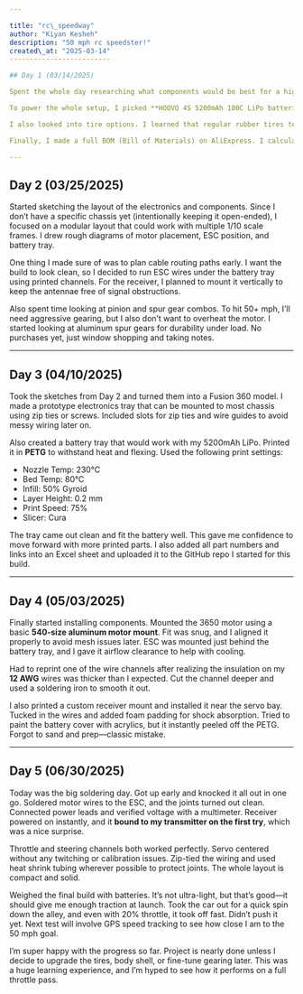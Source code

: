 ```yaml
---

title: "rc\_speedway"
author: "Kiyan Kesheh"
description: "50 mph rc speedster!"
created\_at: "2025-03-14"
-------------------------

## Day 1 (03/14/2025)

Spent the whole day researching what components would be best for a high-speed 1/10 scale RC car. My main goal was to build something that could reach 50+ mph without breaking the bank. I compared a ton of different motors based on torque curves, RPM limits, and KV ratings. After some digging, I decided on the **Surpass Hobby Rocket 3650 3900KV motor**. It had solid reviews and a proven track record in lightweight RC speed builds. For the ESC, I went with a **60A unit** that could handle high amp draw under full throttle without thermal shutdowns.

To power the whole setup, I picked **HOOVO 4S 5200mAh 100C LiPo batteries**—plenty of discharge capacity to handle speed pulls without sag. For control, I selected the **Flysky FS-iA6B 2.4GHz receiver**, mostly because it’s affordable and works with my existing transmitter.

I also looked into tire options. I learned that regular rubber tires tend to balloon at high speed, which messes with handling. Belted slicks or foam tires are the way to go if I want straight-line stability. I’ll hold off on tires until I figure out my gearing.

Finally, I made a full BOM (Bill of Materials) on AliExpress. I calculated everything including shipping and taxes. The total cost at this stage was **\$129.49**, which leaves plenty of room in my \$400 budget.

---
```


## Day 2 (03/25/2025)

Started sketching the layout of the electronics and components. Since I don’t have a specific chassis yet (intentionally keeping it open-ended), I focused on a modular layout that could work with multiple 1/10 scale frames. I drew rough diagrams of motor placement, ESC position, and battery tray.

One thing I made sure of was to plan cable routing paths early. I want the build to look clean, so I decided to run ESC wires under the battery tray using printed channels. For the receiver, I planned to mount it vertically to keep the antennae free of signal obstructions.

Also spent time looking at pinion and spur gear combos. To hit 50+ mph, I’ll need aggressive gearing, but I also don’t want to overheat the motor. I started looking at aluminum spur gears for durability under load. No purchases yet, just window shopping and taking notes.

---

## Day 3 (04/10/2025)

Took the sketches from Day 2 and turned them into a Fusion 360 model. I made a prototype electronics tray that can be mounted to most chassis using zip ties or screws. Included slots for zip ties and wire guides to avoid messy wiring later on.

Also created a battery tray that would work with my 5200mAh LiPo. Printed it in **PETG** to withstand heat and flexing. Used the following print settings:

* Nozzle Temp: 230°C
* Bed Temp: 80°C
* Infill: 50% Gyroid
* Layer Height: 0.2 mm
* Print Speed: 75%
* Slicer: Cura

The tray came out clean and fit the battery well. This gave me confidence to move forward with more printed parts. I also added all part numbers and links into an Excel sheet and uploaded it to the GitHub repo I started for this build.

---

## Day 4 (05/03/2025)

Finally started installing components. Mounted the 3650 motor using a basic **540-size aluminum motor mount**. Fit was snug, and I aligned it properly to avoid mesh issues later. ESC was mounted just behind the battery tray, and I gave it airflow clearance to help with cooling.

Had to reprint one of the wire channels after realizing the insulation on my **12 AWG** wires was thicker than I expected. Cut the channel deeper and used a soldering iron to smooth it out.

I also printed a custom receiver mount and installed it near the servo bay. Tucked in the wires and added foam padding for shock absorption. Tried to paint the battery cover with acrylics, but it instantly peeled off the PETG. Forgot to sand and prep—classic mistake.

---

## Day 5 (06/30/2025)

Today was the big soldering day. Got up early and knocked it all out in one go. Soldered motor wires to the ESC, and the joints turned out clean. Connected power leads and verified voltage with a multimeter. Receiver powered on instantly, and it **bound to my transmitter on the first try**, which was a nice surprise.

Throttle and steering channels both worked perfectly. Servo centered without any twitching or calibration issues. Zip-tied the wiring and used heat shrink tubing wherever possible to protect joints. The whole layout is compact and solid.

Weighed the final build with batteries. It’s not ultra-light, but that’s good—it should give me enough traction at launch. Took the car out for a quick spin down the alley, and even with 20% throttle, it took off fast. Didn’t push it yet. Next test will involve GPS speed tracking to see how close I am to the 50 mph goal.

I’m super happy with the progress so far. Project is nearly done unless I decide to upgrade the tires, body shell, or fine-tune gearing later. This was a huge learning experience, and I’m hyped to see how it performs on a full throttle pass.
